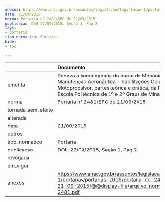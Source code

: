 ```yaml
---
anexos: https://www.anac.gov.br/assuntos/legislacao/legislacao-1/portarias/portarias-2015/portaria-no-2481-spo-de-21-09-2015/@@display-file/arquivo_norma/PA2015-2481.pdf
data: 21/09/2015
norma: Portaria nº 2481/SPO de 21/09/2015
publicacao: DOU 22/09/2015, Seção 1, Pág.2
tags:
- portaria
tipo_normatico: Portaria
hide: 
- toc 
 
---
```


|                    | Documento                                                                                                                                                                                                    |
|:-------------------|:-------------------------------------------------------------------------------------------------------------------------------------------------------------------------------------------------------------|
| ementa             | Renova a homologação do curso de Mecânico de Manutenção Aeronáutica - habilitações Célula e Grupo Motopropulsor, partes teórica e prática, da Polimig - Escola Politécnica de 1º e 2º Graus de Minas Gerais. |
| norma              | Portaria nº 2481/SPO de 21/09/2015                                                                                                                                                                           |
| tornada_sem_efeito |                                                                                                                                                                                                              |
| alterada           |                                                                                                                                                                                                              |
| data               | 21/09/2015                                                                                                                                                                                                   |
| outros             |                                                                                                                                                                                                              |
| tipo_normatico     | Portaria                                                                                                                                                                                                     |
| publicacao         | DOU 22/09/2015, Seção 1, Pág.2                                                                                                                                                                               |
| revogada           |                                                                                                                                                                                                              |
| em_vigor           |                                                                                                                                                                                                              |
| anexos             | https://www.anac.gov.br/assuntos/legislacao/legislacao-1/portarias/portarias-2015/portaria-no-2481-spo-de-21-09-2015/@@display-file/arquivo_norma/PA2015-2481.pdf                                            |
